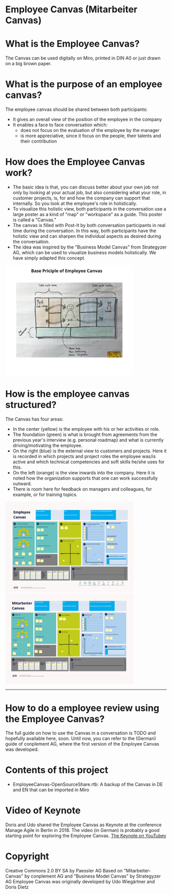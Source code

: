 # Employee Canvas (Mitarbeiter Canvas)

# What is the Employee Canvas?
The Canvas can be used digitally on Miro, printed in DIN A0 or just drawn on a big brown paper.

# What is the purpose of an employee canvas?
The employee canvas should be shared between both participants:

- It gives an overall view of the position of the employee in the company
- It enables a face to face conversation which:
  - does not focus on the evaluation of the employee by the manager
  - is more appreciative, since it focus on the people, their talents and their contribution

# How does the Employee Canvas work?
- The basic idea is that, you can discuss better about your own job not only by looking at your actual job, but also considering what your role, in customer projects, is, for and how the company can support that internally. So you look at the employee's role in holistically.
- To visualize this holistic view, both participants in the conversation use a large poster as a kind of "map" or "workspace" as a guide. This poster is called a "Canvas."
- The canvas is filled with Post-It by both conversation participants in real time during the conversation. In this way, both participants have the holistic view and can sharpen the individual aspects as desired during the conversation.
- The idea was inspired by the "Business Model Canvas" from Strategyzer AG, which can be used to visualize business models holistically. We have simply adapted this concept.

<img src="Employee CanvasOpenSourceShare-BasePrinciple.jpg" width="400">

# How is the employee canvas structured?
The Canvas has four areas:
- In the center (yellow) is the employee with his or her activities or role.
- The foundation (green) is what is brought from agreements from the previous year's interview (e.g. personal roadmap) and what is currently driving/motivating the employee.
- On the right (blue) is the external view to customers and projects. Here it is recorded in which projects and project roles the employee was/is active and which technical competencies and soft skills he/she uses for this.
- On the left (orange) is the view inwards into the company. Here it is noted how the organization supports that one can work successfully outward.
- There is room here for feedback on managers and colleagues, for example, or for training topics.

<img src="EmployeeCanvasEN.jpg" width="400">
<img src="EmployeeCanvasDE.jpg" width="400">

----

# How to do a employee review using the Employee Canvas?
The full guide on how to use the Canvas in a conversation is TODO and hopefully available here, soon.
Until now, you can refer to the (German) guide of conplement AG, where the first version of the Employee Canvas was developed.

# Contents of this project
- EmployeeCanvas-OpenSourceShare.rtb: A backup of the Canvas in DE and EN that can be imported in Miro

# Video of Keynote
Doris and Udo shared the Employee Canvas as Keynote at the conference Manage Agile in Berlin in 2018.
The video (in German) is probably a good starting point for exploring the Employee Canvas.
<a href="https://youtu.be/pdGJI9Q6JSw">The Keynote on YouTubey</a>

# Copyright
Creative Commons 2.0 BY SA by Paessler AG
Based on "Mitarbeiter-Canvas" by conplement AG and "Business Model Canvas" by Strategyzer AG
Employee Canvas was originally developed by Udo Wiegärtner and Doris Dietz

